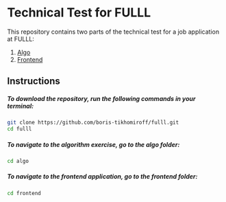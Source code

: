 # Technical Test for FULLL

This repository contains two parts of the technical test for a job application at FULLL:

1. [Algo](https://github.com/boris-tikhomiroff/fulll/tree/main/algo)
2. [Frontend](https://github.com/boris-tikhomiroff/fulll/tree/main/frontend)

## Instructions

##### To download the repository, run the following commands in your terminal:

```bash
git clone https://github.com/boris-tikhomiroff/fulll.git
cd fulll
```

##### To navigate to the algorithm exercise, go to the algo folder:

```bash
cd algo
```

##### To navigate to the frontend application, go to the frontend folder:

```bash
cd frontend
```
